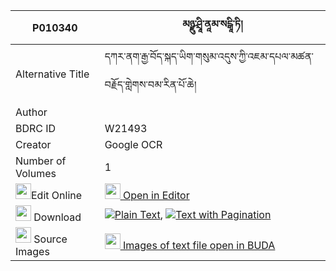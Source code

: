 |P010340|མཉྫུ་ཤྲཱི་ནཱམ་སངྒཱི་ཏི། 
| --- | --- 
|Alternative Title |དཀར་ནག་རྒྱ་བོད་སྐད་ཡིག་གསུམ་འདུས་ཀྱི་འཇམ་དཔལ་མཚན་བརྗོད་གླེགས་བམ་རིན་པོ་ཆེ།
|Author | 
|BDRC ID | W21493
|Creator | Google OCR
|Number of Volumes| 1
|<img width="25" src="https://img.icons8.com/color/25/000000/edit-property.png">Edit Online| [<img width="25" src="https://avatars.githubusercontent.com/u/45091458?s=200&v=4"> Open in Editor](http://editor.openpecha.org/P010340)
|<img width="25" src="https://img.icons8.com/fluent/48/000000/download-2.png"/>  Download | [![](https://img.icons8.com/color/20/000000/txt.png)Plain Text](https://github.com/Openpecha/P010340/releases/download/v1/manydzu(?)_shri_nam_sanggi(?)__plain_P010340.zip), [![](https://img.icons8.com/color/20/000000/txt.png)Text with Pagination](https://github.com/Openpecha/P010340/releases/download/v1/manydzu(?)_shri_nam_sanggi(?)__pages_P010340.zip)
|<img width="25" src="https://img.icons8.com/plasticine/100/000000/pictures-folder.png"/>  Source Images | [<img width="25" src="https://library.bdrc.io/icons/BUDA-small.svg"> Images of text file open in BUDA](https://library.bdrc.io/show/bdr:W21493)